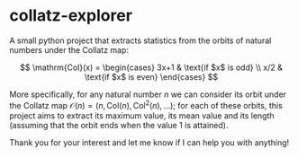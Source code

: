 # collatz-explorer

A small python project that extracts statistics from the orbits of natural
numbers under the Collatz map:

$$
\mathrm{Col}(x) = 
    \begin{cases}
    3x+1 & \text{if $x$ is odd} \\
    x/2 & \text{if $x$ is even}
    \end{cases}
$$

More specifically, for any natural number $n$ we can consider its orbit
under the Collatz map $\mathcal{O}(n) = (n, \mathrm{Col}(n), \mathrm{Col}^2(n), ...)$; for
each of these orbits, this project aims to extract its maximum value, its mean value and 
its length (assuming that the orbit ends when the value 1 is attained). 

Thank you for your interest and let me know if I can help you with anything!
